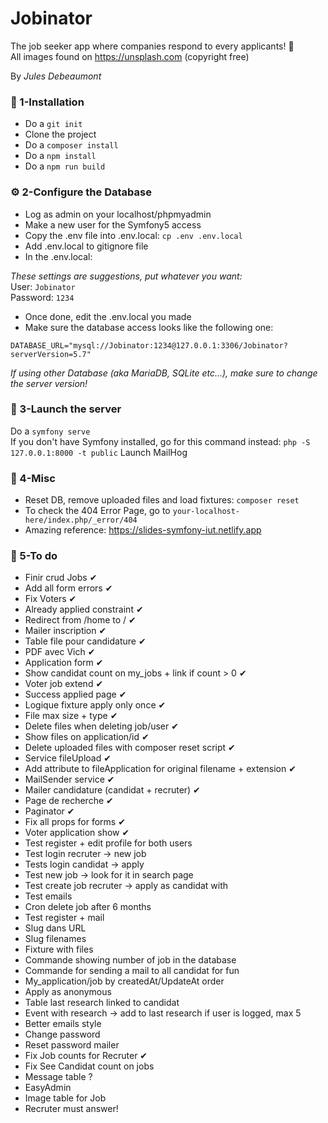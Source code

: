 # Jobinator
The job seeker app where companies respond to every applicants! 🤔  
All images found on https://unsplash.com (copyright free)

By *Jules Debeaumont*

  
### 🔧 1-Installation 

- Do a `git init`
- Clone the project
- Do a `composer install`
- Do a `npm install`
- Do a  `npm run build`

  
### ⚙ 2-Configure the Database

- Log as admin on your localhost/phpmyadmin
- Make a new user for the Symfony5 access
- Copy the .env file into .env.local: `cp .env .env.local`
- Add .env.local to gitignore file
- In the .env.local:

*These settings are suggestions, put whatever you want:*  
User: `Jobinator`  
Password: `1234`

- Once done, edit the .env.local you made
- Make sure the database access looks like the following one:

`DATABASE_URL="mysql://Jobinator:1234@127.0.0.1:3306/Jobinator?serverVersion=5.7"`

*If using other Database (aka MariaDB, SQLite etc...), make sure to change the server version!*


  
### 🚀 3-Launch the server

Do a `symfony serve`  
If you don't have Symfony installed, go for this command instead: `php -S 127.0.0.1:8000 -t public`
Launch MailHog

  
### 📎 4-Misc

- Reset DB, remove uploaded files and load fixtures: `composer reset`
- To check the 404 Error Page, go to `your-localhost-here/index.php/_error/404`
- Amazing reference: https://slides-symfony-iut.netlify.app


  
### 🚧 5-To do

- Finir crud Jobs ✔
- Add all form errors ✔
- Fix Voters ✔
- Already applied constraint ✔
- Redirect from /home to / ✔
- Mailer inscription ✔ 
- Table file pour candidature ✔
- PDF avec Vich ✔
- Application form ✔
- Show candidat count on my_jobs + link if count > 0 ✔
- Voter job extend ✔ 
- Success applied page ✔
- Logique fixture apply only once ✔
- File max size + type ✔
- Delete files when deleting job/user ✔
- Show files on application/id ✔
- Delete uploaded files with composer reset script ✔
- Service fileUpload ✔
- Add attribute to fileApplication for original filename + extension ✔
- MailSender service ✔
- Mailer candidature (candidat + recruter) ✔
- Page de recherche ✔
- Paginator ✔
- Fix all <label> props for forms ✔
- Voter application show ✔
- Test register + edit profile for both users
- Test login recruter -> new job
- Tests login candidat -> apply
- Test new job -> look for it in search page
- Test create job recruter -> apply as candidat with 
- Test emails
- Cron delete job after 6 months
- Test register + mail
- Slug dans URL
- Slug filenames
- Fixture with files
- Commande showing number of job in the database
- Commande for sending a mail to all candidat for fun
- My_application/job by createdAt/UpdateAt order
- Apply as anonymous
- Table last research linked to candidat
- Event with research -> add to last research if user is logged, max 5
- Better emails style
- Change password
- Reset password mailer
- Fix Job counts for Recruter ✔
- Fix See Candidat count on jobs
- Message table ?
- EasyAdmin
- Image table for Job
- Recruter must answer!